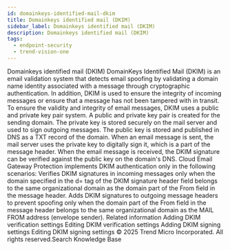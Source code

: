 ```yaml
---
id: domainkeys-identified-mail-dkim
title: Domainkeys identified mail (DKIM)
sidebar_label: Domainkeys identified mail (DKIM)
description: Domainkeys identified mail (DKIM)
tags:
  - endpoint-security
  - trend-vision-one
---
```


 Domainkeys identified mail (DKIM) DomainKeys Identified Mail (DKIM) is an email validation system that detects email spoofing by validating a domain name identity associated with a message through cryptographic authentication. In addition, DKIM is used to ensure the integrity of incoming messages or ensure that a message has not been tampered with in transit. To ensure the validity and integrity of email messages, DKIM uses a public and private key pair system. A public and private key pair is created for the sending domain. The private key is stored securely on the mail server and used to sign outgoing messages. The public key is stored and published in DNS as a TXT record of the domain. When an email message is sent, the mail server uses the private key to digitally sign it, which is a part of the message header. When the email message is received, the DKIM signature can be verified against the public key on the domain's DNS. Cloud Email Gateway Protection implements DKIM authentication only in the following scenarios: Verifies DKIM signatures in incoming messages only when the domain specified in the d= tag of the DKIM signature header field belongs to the same organizational domain as the domain part of the From field in the message header. Adds DKIM signatures to outgoing message headers to prevent spoofing only when the domain part of the From field in the message header belongs to the same organizational domain as the MAIL FROM address (envelope sender). Related information Adding DKIM verification settings Editing DKIM verification settings Adding DKIM signing settings Editing DKIM signing settings © 2025 Trend Micro Incorporated. All rights reserved.Search Knowledge Base